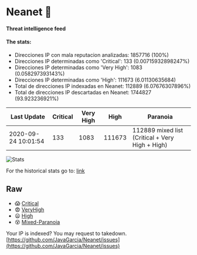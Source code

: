 # Neanet :hocho:
#### Threat intelligence feed
#### The stats:

- Direcciones IP con mala reputacion analizadas: 1857716 (100%)
- Direcciones IP determinadas como 'Critical':  133 (0.00715932898247%)
- Direcciones IP determinadas como 'Very High':  1083 (0.058297393143%)
- Direcciones IP determinadas como 'High':  111673 (6.01130635684)
- Total de direcciones IP indexadas en Neanet:  112889 (6.07676307896%)
- Total de direcciones IP descartadas en Neanet:  1744827 (93.923236921%)

| Last Update | Critical | Very High | High | Paranoia |
| --- | --- | --- | --- | --- |
| 2020-09-24 10:01:54 | 133 | 1083 | 111673 | 112889 mixed list (Critical + Very High + High)|

![Stats](https://docs.google.com/spreadsheets/d/e/2PACX-1vSnaNMIXVabIpDJjufMlzH7poXnshF3mgd8Is1g9ytUEzVsP5my4Trn8f-xkoLLQ38xpL3HtmUexLo6/pubchart?oid=501124687&format=image)

For the historical stats go to: [link](/stats.csv)
## Raw
- :scream: [Critical](https://raw.githubusercontent.com/JavaGarcia/Neanet/master/blacklists/neanet_critical.txt)
- :fearful: [VeryHigh](https://raw.githubusercontent.com/JavaGarcia/Neanet/master/blacklists/neanet_veryHigh.txtt)
- :frowning: [High](https://raw.githubusercontent.com/JavaGarcia/Neanet/master/blacklists/neanet_high.txt)
- :dizzy_face: [Mixed-Paranoia](https://raw.githubusercontent.com/JavaGarcia/Neanet/master/blacklists/neanet_all.txt)


Your IP is indexed? You may request to takedown. [https://github.com/JavaGarcia/Neanet/issues](https://github.com/JavaGarcia/Neanet/issues)































































































































































































































































































































































































































































































































































































































































































































































































































































































































































































































